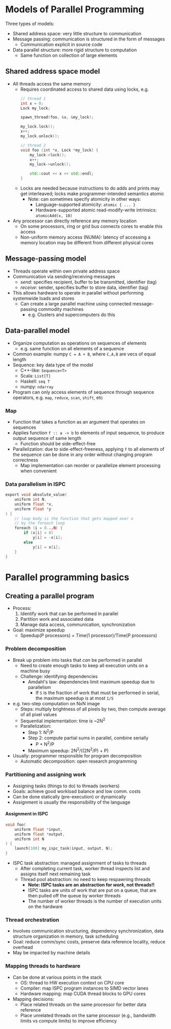 # Models of Parallel Programming

Three types of models:

* Shared address space: very little structure to communication
* Message passing: communication is structured in the form of messages
    - Communication explicit in source code
* Data parallel structure: more rigid structure to computation
    - Same function on collection of large elements

## Shared address space model

* All threads access the same memory
    - Requires coordinated access to shared data using locks, e.g.
        ```cpp
        // thread 1
        int x = 0;
        Lock my_lock;

        spawn_thread(foo, &x, &my_lock);

        my_lock.lock();
        x++;
        my_lock.unlock();

        // thread 2
        void foo (int *x, Lock *my_lock) {
            my_lock->lock();
            x++;
            my_lock->unlock();

            std::cout << x << std::endl;
        }
        ```
    - Locks are needed because instructions to do adds and prints may get interleaved; locks make programmer-intended semantics atomic
        - Note: can sometimes specify atomicity in other ways:
            - Language-supported atomicity: `atomic { ... }`
            - Hardware-supported atomic read-modify-write intrinsics: `atomicAdd(x, 10)`
* Any processor can directly reference any memory location
    - On some processors, ring or grid bus connects cores to enable this access
    - Non-uniform memory access (NUMA): latency of accessing a memory location may be different from different physical cores

## Message-passing model

* Threads operate within own private address space
* Communication via sending/receiving messages
    - *send*: specifies recipient, buffer to be transmitted, identifier (tag)
    - *receive*: sender, specifies buffer to store data, identifier (tag)
* This allows hardware to operate in parallel without performing systemwide loads and stores
    - Can create a large parallel machine using connected message-passing commodity machines
        - e.g. Clusters and supercomputers do this

## Data-parallel model

* Organize computation as operations on sequences of elements
    - e.g. same function on all elements of a sequence
* Common example: numpy `C = A + B`, where `C,A,B` are vecs of equal length
* Sequence: key data type of the model
    * C++-like: `Sequence<T>`
    * Scala: `List[T]`
    * Haskell: `seq T`
    * numpy: `ndarray`
* Program can only access elements of sequence through sequence operators, e.g. `map`, `reduce`, `scan`, `shift`, etc

### Map

* Function that takes a function as an argument that operates on sequences
* Applies function `f :: a -> b` to elements of input sequence, to produce output sequence of same length
    - Function should be side-effect-free
* Parallelization: due to side-effect-freeness, applying `f` to all elements of the sequence can be done in any order without changing program correctness
    - Map implementation can reorder or parallelize element processing when convenient

### Data parallelism in ISPC

```c
export void absolute_value(
    uniform int N,
    uniform float *x,
    uniform float *y
) {
    // loop body is the function that gets mapped over x
    // by the foreach loop
    foreach (i = 0...N) {
        if (x[i] < 0)
            y[i] = -x[i];
        else
            y[i] = x[i];
    }
}
```

# Parallel programming basics

## Creating a parallel program

* Process:
    1. Identify work that can be performed in parallel
    2. Partition work and associated data
    3. Manage data access, communication, synchronization
* Goal: maximize speedup
    - Speedup(P processors) = Time(1 processor)/Time(P processors)

### Problem decomposition

* Break up problem into tasks that *can* be performed in parallel
    - Need to create enough tasks to keep all execution units on a machine busy
    - Challenge: identifying dependencies
        - Amdahl's law: dependencies limit maximum speedup due to parallelism
            - If `S` is the fraction of work that must be performed in serial, the maximum speedup is at most `1/S`
* e.g. two-step computation on NxN image
    - Steps: multiply brightness of all pixels by two, then compute average of all pixel values
    - Sequential implementation: time is ~2N<sup>2</sup>
    - Parallelization:
        - Step 1: N<sup>2</sup>/P
        - Step 2: compute partial sums in parallel, combine serially
            - P + N<sup>2</sup>/P
        - Maximum speedup: 2N<sup>2</sup>/((2N<sup>2</sup>/P) + P)
* Usually: programmer responsible for program decomposition
    - Automatic decomposition: open research programming

### Partitioning and assigning work

* Assigning tasks (things to do) to threads (workers)
* Goals: achieve good workload balance and low comm. costs
* Can be done statically (pre-execution) or dynamically
* Assignment is usually the responsibility of the language

#### Assignment in ISPC

```c
void foo(
    uniform float *input,
    uniform float *output,
    uniform int N
) {
    launch[100] my_ispc_task(input, output, N);
}
```
* ISPC task abstraction: managed assignment of tasks to threads
    - After completing current task, worker thread inspects list and assigns itself next remaining task
    - Thread pool abstraction: no need to keep respawning threads
        - **Note: ISPC tasks are an abstraction for *work*, not threads!!**
        - ISPC tasks are units of work that are put on a queue, that are then pulled off the queue by worker threads
        - The number of worker threads is the number of execution units on the hardware

### Thread orchestration

* Involves communication structuring, dependency synchronization, data structure organization in memory, task scheduling
* Goal: reduce comm/sync costs, preserve data reference locality, reduce overhead
* May be impacted by machine details

### Mapping threads to hardware

* Can be done at various points in the stack
    - OS: thread to HW execution context on CPU core
    - Compiler: map ISPC program instances to SIMD vector lanes
    - Hardware mapping: map CUDA thread blocks to GPU cores
* Mapping decisions:
    - Place related threads on the same processor for better data reference
    - Place unrelated threads on the same processor (e.g., bandwidth limits vs compute limits) to improve efficiency